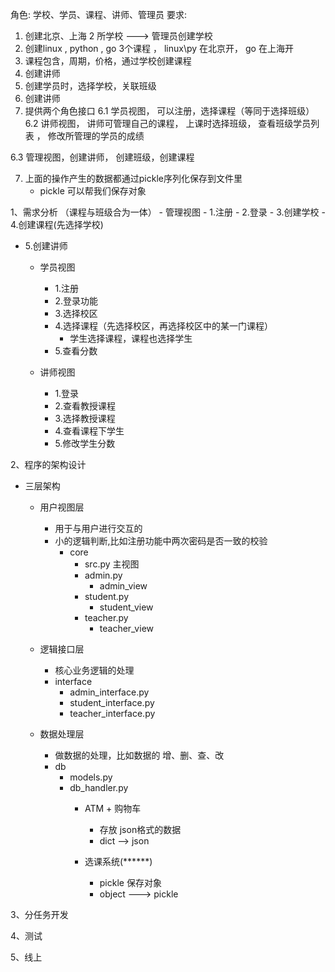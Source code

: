 角色: 学校、学员、课程、讲师、管理员 要求:

1. 创建北京、上海 2 所学校 ---> 管理员创建学校
2. 创建linux , python , go 3个课程 ， linux\py 在北京开， go 在上海开
3. 课程包含，周期，价格，通过学校创建课程
4. 创建讲师
5. 创建学员时，选择学校，关联班级
5. 创建讲师
6. 提供两个角色接口 6.1 学员视图， 可以注册，选择课程（等同于选择班级） 6.2 讲师视图， 讲师可管理自己的课程， 上课时选择班级， 查看班级学员列表 ， 修改所管理的学员的成绩

6.3 管理视图，创建讲师， 创建班级，创建课程

7. 上面的操作产生的数据都通过pickle序列化保存到文件里
    - pickle 可以帮我们保存对象

1、需求分析 （课程与班级合为一体） - 管理视图 - 1.注册 - 2.登录 - 3.创建学校 - 4.创建课程(先选择学校)
- 5.创建讲师

    - 学员视图
        - 1.注册
        - 2.登录功能
        - 3.选择校区
        - 4.选择课程（先选择校区，再选择校区中的某一门课程）
            - 学生选择课程，课程也选择学生
        - 5.查看分数

    - 讲师视图
        - 1.登录
        - 2.查看教授课程
        - 3.选择教授课程
        - 4.查看课程下学生
        - 5.修改学生分数

2、程序的架构设计 


  - 三层架构 
    - 用户视图层
      - 用于与用户进行交互的
      - 小的逻辑判断,比如注册功能中两次密码是否一致的校验 
        - core 
          - src.py 主视图 
          - admin.py 
            - admin_view 
          - student.py
            - student_view
          - teacher.py 
            - teacher_view
              
    - 逻辑接口层
        - 核心业务逻辑的处理
        - interface
            - admin_interface.py
            - student_interface.py
            - teacher_interface.py
              
    - 数据处理层
        - 做数据的处理，比如数据的 增、删、查、改
        - db
            - models.py
            - db_handler.py
                - ATM + 购物车
                    - 存放 json格式的数据
                    - dict --> json

                - 选课系统(******)
                    - pickle 保存对象
                    - object ---> pickle

3、分任务开发

4、测试

5、线上